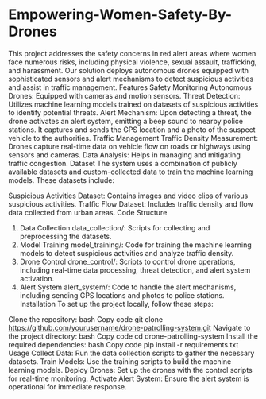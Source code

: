 # Empowering-Women-Safety-By-Drones
This project addresses the safety concerns in red alert areas where women face numerous risks, including physical violence, sexual assault, trafficking, and harassment. Our solution deploys autonomous drones equipped with sophisticated sensors and alert mechanisms to detect suspicious activities and assist in traffic management.
Features
Safety Monitoring
Autonomous Drones: Equipped with cameras and motion sensors.
Threat Detection: Utilizes machine learning models trained on datasets of suspicious activities to identify potential threats.
Alert Mechanism: Upon detecting a threat, the drone activates an alert system, emitting a beep sound to nearby police stations. It captures and sends the GPS location and a photo of the suspect vehicle to the authorities.
Traffic Management
Traffic Density Measurement: Drones capture real-time data on vehicle flow on roads or highways using sensors and cameras.
Data Analysis: Helps in managing and mitigating traffic congestion.
Dataset
The system uses a combination of publicly available datasets and custom-collected data to train the machine learning models. These datasets include:

Suspicious Activities Dataset: Contains images and video clips of various suspicious activities.
Traffic Flow Dataset: Includes traffic density and flow data collected from urban areas.
Code Structure
1. Data Collection
data_collection/: Scripts for collecting and preprocessing the datasets.
2. Model Training
model_training/: Code for training the machine learning models to detect suspicious activities and analyze traffic density.
3. Drone Control
drone_control/: Scripts to control drone operations, including real-time data processing, threat detection, and alert system activation.
4. Alert System
alert_system/: Code to handle the alert mechanisms, including sending GPS locations and photos to police stations.
Installation
To set up the project locally, follow these steps:

Clone the repository:
bash
Copy code
git clone https://github.com/yourusername/drone-patrolling-system.git
Navigate to the project directory:
bash
Copy code
cd drone-patrolling-system
Install the required dependencies:
bash
Copy code
pip install -r requirements.txt
Usage
Collect Data: Run the data collection scripts to gather the necessary datasets.
Train Models: Use the training scripts to build the machine learning models.
Deploy Drones: Set up the drones with the control scripts for real-time monitoring.
Activate Alert System: Ensure the alert system is operational for immediate response.
